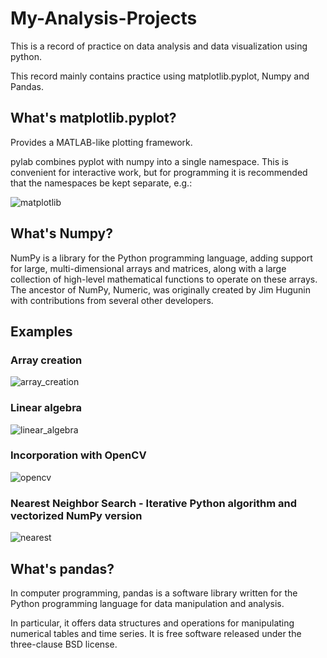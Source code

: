 # My-Analysis-Projects
This is a record of practice on data analysis and data visualization using python.

This record mainly contains practice using matplotlib.pyplot, Numpy and Pandas.

## What's matplotlib.pyplot?

Provides a MATLAB-like plotting framework.

pylab combines pyplot with numpy into a single namespace. This is convenient for interactive work, but for programming it is recommended that the namespaces be kept separate, e.g.:

![matplotlib](https://github.com/sichensong-99/My-Analysis-Projects/blob/master/Pics/matplotlib.png)

## What's Numpy?

NumPy is a library for the Python programming language, adding support for large, multi-dimensional arrays and matrices, along with a large collection of high-level mathematical functions to operate on these arrays. The ancestor of NumPy, Numeric, was originally created by Jim Hugunin with contributions from several other developers. 

## Examples

### Array creation
![array_creation](https://github.com/sichensong-99/My-Analysis-Projects/blob/master/Pics/Array%20creation.png)

### Linear algebra
![linear_algebra](https://github.com/sichensong-99/My-Analysis-Projects/blob/master/Pics/Linear%20algebra.png)


### Incorporation with OpenCV
![opencv](https://github.com/sichensong-99/My-Analysis-Projects/blob/master/Pics/Incorporation%20with%20OpenCV.png)

### Nearest Neighbor Search - Iterative Python algorithm and vectorized NumPy version
![nearest](https://github.com/sichensong-99/My-Analysis-Projects/blob/master/Pics/Nearest%20Neighbor%20Search%20-%20Iterative%20Python%20algorithm%20and%20vectorized%20NumPy%20version.png)

## What's pandas?
In computer programming, pandas is a software library written for the Python programming language for data manipulation and analysis. 

In particular, it offers data structures and operations for manipulating numerical tables and time series. It is free software released under the three-clause BSD license.
